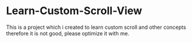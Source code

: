# Learn-Custom-Scroll-View
This is a project which i created to learn custom scroll and other concepts therefore it is not good,  please optimize it with me.
